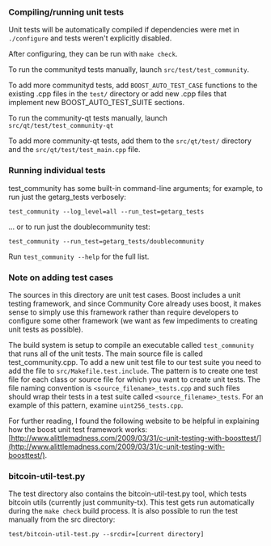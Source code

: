 ### Compiling/running unit tests

Unit tests will be automatically compiled if dependencies were met in `./configure`
and tests weren't explicitly disabled.

After configuring, they can be run with `make check`.

To run the communityd tests manually, launch `src/test/test_community`.

To add more communityd tests, add `BOOST_AUTO_TEST_CASE` functions to the existing
.cpp files in the `test/` directory or add new .cpp files that
implement new BOOST_AUTO_TEST_SUITE sections.

To run the community-qt tests manually, launch `src/qt/test/test_community-qt`

To add more community-qt tests, add them to the `src/qt/test/` directory and
the `src/qt/test/test_main.cpp` file.

### Running individual tests

test_community has some built-in command-line arguments; for
example, to run just the getarg_tests verbosely:

    test_community --log_level=all --run_test=getarg_tests

... or to run just the doublecommunity test:

    test_community --run_test=getarg_tests/doublecommunity

Run `test_community --help` for the full list.

### Note on adding test cases

The sources in this directory are unit test cases.  Boost includes a
unit testing framework, and since Community Core already uses boost, it makes
sense to simply use this framework rather than require developers to
configure some other framework (we want as few impediments to creating
unit tests as possible).

The build system is setup to compile an executable called `test_community`
that runs all of the unit tests.  The main source file is called
test_community.cpp. To add a new unit test file to our test suite you need 
to add the file to `src/Makefile.test.include`. The pattern is to create 
one test file for each class or source file for which you want to create 
unit tests.  The file naming convention is `<source_filename>_tests.cpp` 
and such files should wrap their tests in a test suite 
called `<source_filename>_tests`. For an example of this pattern, 
examine `uint256_tests.cpp`.

For further reading, I found the following website to be helpful in
explaining how the boost unit test framework works:
[http://www.alittlemadness.com/2009/03/31/c-unit-testing-with-boosttest/](http://www.alittlemadness.com/2009/03/31/c-unit-testing-with-boosttest/).

### bitcoin-util-test.py

The test directory also contains the bitcoin-util-test.py tool, which tests bitcoin utils (currently just community-tx). This test gets run automatically during the `make check` build process. It is also possible to run the test manually from the src directory:

```
test/bitcoin-util-test.py --srcdir=[current directory]

```